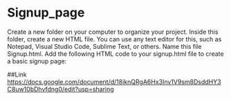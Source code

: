 # Signup_page
Create a new folder on your computer to organize your project.  Inside this folder, create a new HTML file. You can use any text editor for this, such as Notepad, Visual Studio Code, Sublime Text, or others. Name this file Signup.html.  Add the following HTML code to your signup.html file to create a basic signup page:


   ##Link
https://docs.google.com/document/d/18iknQRgA6Hx3Inv1V9sm8DsddHY3C8uw10bDhvfdng0/edit?usp=sharing
